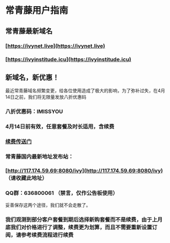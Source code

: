 # 常青藤用户指南

## 常青藤最新域名

### [https://ivynet.live](https://ivynet.live)

### [https://ivyinstitude.icu](https://ivyinstitude.icu)

## 新域名，新优惠！

最近常青藤域名频繁变更，给各位使用造成了极大的影响，为了弥补过失，在4月14日之前，我们将无限量发放八折优惠码

### 八折优惠码：IMISSYOU    

### 4月14日前有效，任意套餐及时长适用，含续费

### [续费传送门](https://ivyinstitude.icu/index.php?m=renewal)

### 常青藤国内最新地址发布站：

### [http://117.174.59.69:8080/ivy](http://117.174.59.69:8080/ivy)   （请收藏此地址）

### QQ群：636800061  （禁言，仅作公告板使用）

妥善保存这两个途径，我们就不会走散了。

### 我们观测到部分客户套餐到期后选择新购套餐而不是续费，由于上月底我们对价格进行了调整，续费更为划算，而且不需要重新设置订阅，请参考续费流程进行续费



